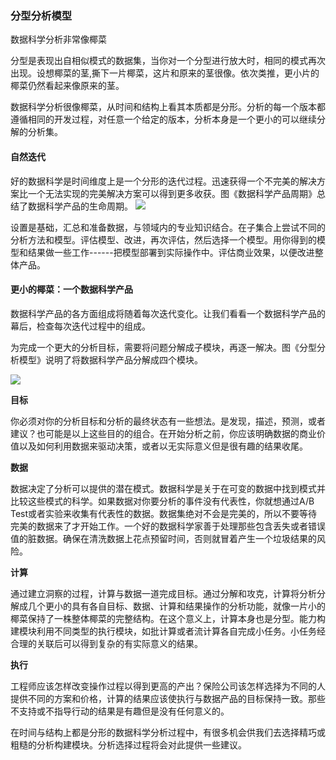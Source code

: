 ### 分型分析模型

数据科学分析非常像椰菜

分型是表现出自相似模式的数据集，当你对一个分型进行放大时，相同的模式再次出现。设想椰菜的茎,撕下一片椰菜，这片和原来的茎很像。依次类推，更小片的椰菜仍然看起来像原来的茎。

数据科学分析很像椰菜，从时间和结构上看其本质都是分形。分析的每一个版本都遵循相同的开发过程，对任意一个给定的版本，分析本身是一个更小的可以继续分解的分析集。

#### 自然迭代

好的数据科学是时间维度上是一个分形的迭代过程。迅速获得一个不完美的解决方案比一个无法实现的完美解决方案可以得到更多收获。图《数据科学产品周期》总结了数据科学产品的生命周期。
![](http://i3.piimg.com/35af79f63b9c51f1.png)

设置是基础，汇总和准备数据，与领域内的专业知识结合。在子集合上尝试不同的分析方法和模型。评估模型、改进，再次评估，然后选择一个模型。用你得到的模型和结果做一些工作------把模型部署到实际操作中。评估商业效果，以便改进整体产品。

#### 更小的椰菜：一个数据科学产品

数据科学产品的各方面组成将随着每次迭代变化。让我们看看一个数据科学产品的幕后，检查每次迭代过程中的组成。

为完成一个更大的分析目标，需要将问题分解成子模块，再逐一解决。图《分型分析模型》说明了将数据科学产品分解成四个模块。

![](http://i3.piimg.com/d8ac9f2fdaf37c2d.png)

__目标__

你必须对你的分析目标和分析的最终状态有一些想法。是发现，描述，预测，或者建议？也可能是以上这些目的的组合。在开始分析之前，你应该明确数据的商业价值以及如何利用数据来驱动决策，或者以无实际意义但是很有趣的结果收尾。

__数据__

数据决定了分析可以提供的潜在模式。数据科学是关于在可变的数据中找到模式并比较这些模式的科学。如果数据对你要分析的事件没有代表性，你就想通过A/B Test或者实验来收集有代表性的数据。数据集绝对不会是完美的，所以不要等待完美的数据来了才开始工作。一个好的数据科学家善于处理那些包含丢失或者错误值的脏数据。确保在清洗数据上花点预留时间，否则就冒着产生一个垃圾结果的风险。

__计算__

通过建立洞察的过程，计算与数据一道完成目标。通过分解和攻克，计算将分析分解成几个更小的具有各自目标、数据、计算和结果操作的分析功能，就像一片小的椰菜保持了一株整体椰菜的完整结构。在这个意义上，计算本身也是分型。能力构建模块利用不同类型的执行模块，如批计算或者流计算各自完成小任务。小任务经合理的关联后可以得到复杂的有实际意义的结果。

__执行__

工程师应该怎样改变操作过程以得到更高的产出？保险公司该怎样选择为不同的人提供不同的方案和价格，计算的结果应该使执行与数据产品的目标保持一致。那些不支持或不指导行动的结果是有趣但是没有任何意义的。

在时间与结构上都是分形的数据科学分析过程中，有很多机会供我们去选择精巧或粗糙的分析构建模块。分析选择过程将会对此提供一些建议。